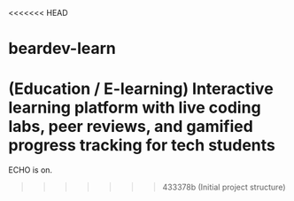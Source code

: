 <<<<<<< HEAD
# beardev-learn
(Education / E-learning)  Interactive learning platform with live coding labs, peer reviews, and gamified progress tracking for tech students
=======
ECHO is on.
>>>>>>> 433378b (Initial project structure)
